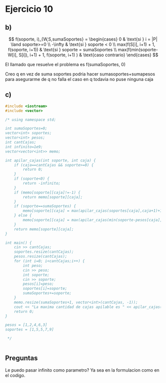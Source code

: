# Ejercicio 10 
## b) 

$$
f(soporte, i)_{W,S,sumaSoportes} =
\begin{cases}
     0 & \text{si } i = |P| \land soporte>=0 \\
     -\infty & \text{si } soporte < 0 \\
     max(f(S[i], i+1) + 1, f(soporte, i+1)) & \text{si } soporte = sumaSoportes \\ 
     max(f(min(soporte-W[i], S[i]), i+1) + 1, f(soporte, i+1) ) & \text{caso contrario}
\end{cases}
$$

El llamado que resuelve el problema es f(sumaSoportes, 0) 

Creo q en vez de suma soportes podria hacer sumasoportes+sumapesos para asegurarme de q no falla el caso en q todavia no puse ninguna caja


## c) 
```cpp
#include <iostream>
#include <vector>

/* using namespace std;

int sumaSoportes=0;
vector<int> soportes;
vector<int> pesos;
int cantCajas;
int infinito=1e9;
vector<vector<int>> memo;

int apilar_cajas(int soporte, int caja) {
    if (caja==cantCajas && soporte>=0) {
        return 0;
    }
    if (soporte<0) {
        return -infinito;
    }
    if (memo[soporte][caja]!=-1) {
        return memo[soporte][caja];
    }
    if (soporte==sumaSoportes) {
        memo[soporte][caja] = max(apilar_cajas(soportes[caja],caja+1)+1, apilar_cajas(sumaSoportes,caja+1));
    } else {
        memo[soporte][caja] = max(apilar_cajas(min(soporte-pesos[caja], soportes[caja]), caja+1)+1, apilar_cajas(soporte,caja+1));
    }
    return memo[soporte][caja];
}

int main() {
    cin >> cantCajas;
    soportes.resize(cantCajas);
    pesos.resize(cantCajas);
    for (int i=0; i<cantCajas;i++) {
        int peso;
        cin >> peso;
        int soporte;
        cin >> soporte;
        pesos[i]=peso;
        soportes[i]=soporte;
        sumaSoportes+=soporte;
    }
    memo.resize(sumaSoportes+1, vector<int>(cantCajas, -1));
    cout << "La maxima cantidad de cajas apilable es " << apilar_cajas(sumaSoportes, 0);
    return 0;
}

pesos = [1,2,4,6,3]
soportes = [1,5,5,7,9]

 */



```

## Preguntas
Le puedo pasar infinito como parametro? Ya sea en la formulacion como en el codigo. 
